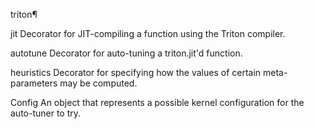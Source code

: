 triton¶

jit
Decorator for JIT-compiling a function using the Triton compiler.

autotune
Decorator for auto-tuning a triton.jit'd function.

heuristics
Decorator for specifying how the values of certain meta-parameters may be computed.

Config
An object that represents a possible kernel configuration for the auto-tuner to try.

